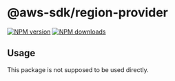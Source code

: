 # @aws-sdk/region-provider

[![NPM version](https://img.shields.io/npm/v/@aws-sdk/region-provider/beta.svg)](https://www.npmjs.com/package/@aws-sdk/region-provider)
[![NPM downloads](https://img.shields.io/npm/dm/@aws-sdk/region-provider.svg)](https://www.npmjs.com/package/@aws-sdk/region-provider)

## Usage

This package is not supposed to be used directly.
